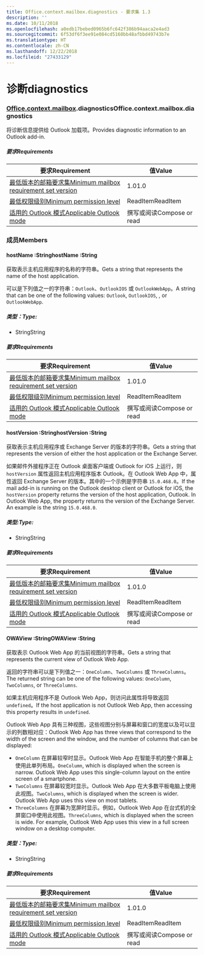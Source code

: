 ```yaml
---
title: Office.context.mailbox.diagnostics - 要求集 1.3
description: ''
ms.date: 10/11/2018
ms.openlocfilehash: a0edb17bebed0965b6fc642f386b94aaca2e4ad3
ms.sourcegitcommit: 6f53df6f3ee91e084cd5160bb48afbbd49743b7e
ms.translationtype: HT
ms.contentlocale: zh-CN
ms.lasthandoff: 12/22/2018
ms.locfileid: "27433129"
---
```

# <a name="diagnostics"></a><span data-ttu-id="2f3e8-102">诊断</span><span class="sxs-lookup"><span data-stu-id="2f3e8-102">diagnostics</span></span>

### <a name="officeofficemdcontextofficecontextmdmailboxofficecontextmailboxmddiagnostics"></a><span data-ttu-id="2f3e8-103">[Office](Office.md)[.context](Office.context.md)[.mailbox](Office.context.mailbox.md).diagnostics</span><span class="sxs-lookup"><span data-stu-id="2f3e8-103">Office.context.mailbox.diagnostics</span></span>

<span data-ttu-id="2f3e8-104">将诊断信息提供给 Outlook 加载项。</span><span class="sxs-lookup"><span data-stu-id="2f3e8-104">Provides diagnostic information to an Outlook add-in.</span></span>

##### <a name="requirements"></a><span data-ttu-id="2f3e8-105">要求</span><span class="sxs-lookup"><span data-stu-id="2f3e8-105">Requirements</span></span>

|<span data-ttu-id="2f3e8-106">要求</span><span class="sxs-lookup"><span data-stu-id="2f3e8-106">Requirement</span></span>| <span data-ttu-id="2f3e8-107">值</span><span class="sxs-lookup"><span data-stu-id="2f3e8-107">Value</span></span>|
|---|---|
|[<span data-ttu-id="2f3e8-108">最低版本的邮箱要求集</span><span class="sxs-lookup"><span data-stu-id="2f3e8-108">Minimum mailbox requirement set version</span></span>](/office/dev/add-ins/reference/requirement-sets/outlook-api-requirement-sets)| <span data-ttu-id="2f3e8-109">1.0</span><span class="sxs-lookup"><span data-stu-id="2f3e8-109">1.0</span></span>|
|[<span data-ttu-id="2f3e8-110">最低权限级别</span><span class="sxs-lookup"><span data-stu-id="2f3e8-110">Minimum permission level</span></span>](https://docs.microsoft.com/outlook/add-ins/understanding-outlook-add-in-permissions)| <span data-ttu-id="2f3e8-111">ReadItem</span><span class="sxs-lookup"><span data-stu-id="2f3e8-111">ReadItem</span></span>|
|[<span data-ttu-id="2f3e8-112">适用的 Outlook 模式</span><span class="sxs-lookup"><span data-stu-id="2f3e8-112">Applicable Outlook mode</span></span>](https://docs.microsoft.com/outlook/add-ins/#extension-points)| <span data-ttu-id="2f3e8-113">撰写或阅读</span><span class="sxs-lookup"><span data-stu-id="2f3e8-113">Compose or read</span></span>|

### <a name="members"></a><span data-ttu-id="2f3e8-114">成员</span><span class="sxs-lookup"><span data-stu-id="2f3e8-114">Members</span></span>

####  <a name="hostname-string"></a><span data-ttu-id="2f3e8-115">hostName :String</span><span class="sxs-lookup"><span data-stu-id="2f3e8-115">hostName :String</span></span>

<span data-ttu-id="2f3e8-116">获取表示主机应用程序的名称的字符串。</span><span class="sxs-lookup"><span data-stu-id="2f3e8-116">Gets a string that represents the name of the host application.</span></span>

<span data-ttu-id="2f3e8-117">可以是下列值之一的字符串：`Outlook`、`OutlookIOS` 或 `OutlookWebApp`。</span><span class="sxs-lookup"><span data-stu-id="2f3e8-117">A string that can be one of the following values: `Outlook`, `OutlookIOS`, , or `OutlookWebApp`.</span></span>

##### <a name="type"></a><span data-ttu-id="2f3e8-118">类型：</span><span class="sxs-lookup"><span data-stu-id="2f3e8-118">Type:</span></span>

*   <span data-ttu-id="2f3e8-119">String</span><span class="sxs-lookup"><span data-stu-id="2f3e8-119">String</span></span>

##### <a name="requirements"></a><span data-ttu-id="2f3e8-120">要求</span><span class="sxs-lookup"><span data-stu-id="2f3e8-120">Requirements</span></span>

|<span data-ttu-id="2f3e8-121">要求</span><span class="sxs-lookup"><span data-stu-id="2f3e8-121">Requirement</span></span>| <span data-ttu-id="2f3e8-122">值</span><span class="sxs-lookup"><span data-stu-id="2f3e8-122">Value</span></span>|
|---|---|
|[<span data-ttu-id="2f3e8-123">最低版本的邮箱要求集</span><span class="sxs-lookup"><span data-stu-id="2f3e8-123">Minimum mailbox requirement set version</span></span>](/office/dev/add-ins/reference/requirement-sets/outlook-api-requirement-sets)| <span data-ttu-id="2f3e8-124">1.0</span><span class="sxs-lookup"><span data-stu-id="2f3e8-124">1.0</span></span>|
|[<span data-ttu-id="2f3e8-125">最低权限级别</span><span class="sxs-lookup"><span data-stu-id="2f3e8-125">Minimum permission level</span></span>](https://docs.microsoft.com/outlook/add-ins/understanding-outlook-add-in-permissions)| <span data-ttu-id="2f3e8-126">ReadItem</span><span class="sxs-lookup"><span data-stu-id="2f3e8-126">ReadItem</span></span>|
|[<span data-ttu-id="2f3e8-127">适用的 Outlook 模式</span><span class="sxs-lookup"><span data-stu-id="2f3e8-127">Applicable Outlook mode</span></span>](https://docs.microsoft.com/outlook/add-ins/#extension-points)| <span data-ttu-id="2f3e8-128">撰写或阅读</span><span class="sxs-lookup"><span data-stu-id="2f3e8-128">Compose or read</span></span>|

####  <a name="hostversion-string"></a><span data-ttu-id="2f3e8-129">hostVersion :String</span><span class="sxs-lookup"><span data-stu-id="2f3e8-129">hostVersion :String</span></span>

<span data-ttu-id="2f3e8-130">获取表示主机应用程序或 Exchange Server 的版本的字符串。</span><span class="sxs-lookup"><span data-stu-id="2f3e8-130">Gets a string that represents the version of either the host application or the Exchange Server.</span></span>

<span data-ttu-id="2f3e8-p101">如果邮件外接程序正在 Outlook 桌面客户端或 Outlook for iOS 上运行，则 `hostVersion` 属性返回主机应用程序版本 Outlook。在 Outlook Web App 中，属性返回 Exchange Server 的版本。其中的一个示例是字符串 `15.0.468.0`。</span><span class="sxs-lookup"><span data-stu-id="2f3e8-p101">If the mail add-in is running on the Outlook desktop client or Outlook for iOS, the `hostVersion` property returns the version of the host application, Outlook. In Outlook Web App, the property returns the version of the Exchange Server. An example is the string `15.0.468.0`.</span></span>

##### <a name="type"></a><span data-ttu-id="2f3e8-134">类型:</span><span class="sxs-lookup"><span data-stu-id="2f3e8-134">Type:</span></span>

*   <span data-ttu-id="2f3e8-135">String</span><span class="sxs-lookup"><span data-stu-id="2f3e8-135">String</span></span>

##### <a name="requirements"></a><span data-ttu-id="2f3e8-136">要求</span><span class="sxs-lookup"><span data-stu-id="2f3e8-136">Requirements</span></span>

|<span data-ttu-id="2f3e8-137">要求</span><span class="sxs-lookup"><span data-stu-id="2f3e8-137">Requirement</span></span>| <span data-ttu-id="2f3e8-138">值</span><span class="sxs-lookup"><span data-stu-id="2f3e8-138">Value</span></span>|
|---|---|
|[<span data-ttu-id="2f3e8-139">最低版本的邮箱要求集</span><span class="sxs-lookup"><span data-stu-id="2f3e8-139">Minimum mailbox requirement set version</span></span>](/office/dev/add-ins/reference/requirement-sets/outlook-api-requirement-sets)| <span data-ttu-id="2f3e8-140">1.0</span><span class="sxs-lookup"><span data-stu-id="2f3e8-140">1.0</span></span>|
|[<span data-ttu-id="2f3e8-141">最低权限级别</span><span class="sxs-lookup"><span data-stu-id="2f3e8-141">Minimum permission level</span></span>](https://docs.microsoft.com/outlook/add-ins/understanding-outlook-add-in-permissions)| <span data-ttu-id="2f3e8-142">ReadItem</span><span class="sxs-lookup"><span data-stu-id="2f3e8-142">ReadItem</span></span>|
|[<span data-ttu-id="2f3e8-143">适用的 Outlook 模式</span><span class="sxs-lookup"><span data-stu-id="2f3e8-143">Applicable Outlook mode</span></span>](https://docs.microsoft.com/outlook/add-ins/#extension-points)| <span data-ttu-id="2f3e8-144">撰写或阅读</span><span class="sxs-lookup"><span data-stu-id="2f3e8-144">Compose or read</span></span>|

####  <a name="owaview-string"></a><span data-ttu-id="2f3e8-145">OWAView :String</span><span class="sxs-lookup"><span data-stu-id="2f3e8-145">OWAView :String</span></span>

<span data-ttu-id="2f3e8-146">获取表示 Outlook Web App 的当前视图的字符串。</span><span class="sxs-lookup"><span data-stu-id="2f3e8-146">Gets a string that represents the current view of Outlook Web App.</span></span>

<span data-ttu-id="2f3e8-147">返回的字符串可以是下列值之一：`OneColumn`、`TwoColumns` 或 `ThreeColumns`。</span><span class="sxs-lookup"><span data-stu-id="2f3e8-147">The returned string can be one of the following values: `OneColumn`, `TwoColumns`, or `ThreeColumns`.</span></span>

<span data-ttu-id="2f3e8-148">如果主机应用程序不是 Outlook Web App，则访问此属性将导致返回 `undefined`。</span><span class="sxs-lookup"><span data-stu-id="2f3e8-148">If the host application is not Outlook Web App, then accessing this property results in `undefined`.</span></span>

<span data-ttu-id="2f3e8-149">Outlook Web App 具有三种视图，这些视图分别与屏幕和窗口的宽度以及可以显示的列数相对应：</span><span class="sxs-lookup"><span data-stu-id="2f3e8-149">Outlook Web App has three views that correspond to the width of the screen and the window, and the number of columns that can be displayed:</span></span>

*   <span data-ttu-id="2f3e8-p102">`OneColumn` 在屏幕较窄时显示。Outlook Web App 在智能手机的整个屏幕上使用此单列布局。</span><span class="sxs-lookup"><span data-stu-id="2f3e8-p102">`OneColumn`, which is displayed when the screen is narrow. Outlook Web App uses this single-column layout on the entire screen of a smartphone.</span></span>
*   <span data-ttu-id="2f3e8-p103">`TwoColumns` 在屏幕较宽时显示。Outlook Web App 在大多数平板电脑上使用此视图。</span><span class="sxs-lookup"><span data-stu-id="2f3e8-p103">`TwoColumns`, which is displayed when the screen is wider. Outlook Web App uses this view on most tablets.</span></span>
*   <span data-ttu-id="2f3e8-p104">`ThreeColumns` 在屏幕为宽屏时显示。例如，Outlook Web App 在台式机的全屏窗口中使用此视图。</span><span class="sxs-lookup"><span data-stu-id="2f3e8-p104">`ThreeColumns`, which is displayed when the screen is wide. For example, Outlook Web App uses this view in a full screen window on a desktop computer.</span></span>

##### <a name="type"></a><span data-ttu-id="2f3e8-156">类型：</span><span class="sxs-lookup"><span data-stu-id="2f3e8-156">Type:</span></span>

*   <span data-ttu-id="2f3e8-157">String</span><span class="sxs-lookup"><span data-stu-id="2f3e8-157">String</span></span>

##### <a name="requirements"></a><span data-ttu-id="2f3e8-158">要求</span><span class="sxs-lookup"><span data-stu-id="2f3e8-158">Requirements</span></span>

|<span data-ttu-id="2f3e8-159">要求</span><span class="sxs-lookup"><span data-stu-id="2f3e8-159">Requirement</span></span>| <span data-ttu-id="2f3e8-160">值</span><span class="sxs-lookup"><span data-stu-id="2f3e8-160">Value</span></span>|
|---|---|
|[<span data-ttu-id="2f3e8-161">最低版本的邮箱要求集</span><span class="sxs-lookup"><span data-stu-id="2f3e8-161">Minimum mailbox requirement set version</span></span>](/office/dev/add-ins/reference/requirement-sets/outlook-api-requirement-sets)| <span data-ttu-id="2f3e8-162">1.0</span><span class="sxs-lookup"><span data-stu-id="2f3e8-162">1.0</span></span>|
|[<span data-ttu-id="2f3e8-163">最低权限级别</span><span class="sxs-lookup"><span data-stu-id="2f3e8-163">Minimum permission level</span></span>](https://docs.microsoft.com/outlook/add-ins/understanding-outlook-add-in-permissions)| <span data-ttu-id="2f3e8-164">ReadItem</span><span class="sxs-lookup"><span data-stu-id="2f3e8-164">ReadItem</span></span>|
|[<span data-ttu-id="2f3e8-165">适用的 Outlook 模式</span><span class="sxs-lookup"><span data-stu-id="2f3e8-165">Applicable Outlook mode</span></span>](https://docs.microsoft.com/outlook/add-ins/#extension-points)| <span data-ttu-id="2f3e8-166">撰写或阅读</span><span class="sxs-lookup"><span data-stu-id="2f3e8-166">Compose or read</span></span>|